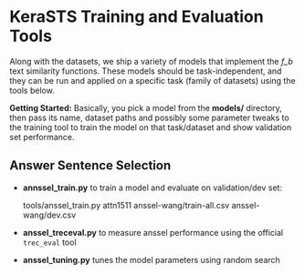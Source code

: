 KeraSTS Training and Evaluation Tools
=====================================

Along with the datasets, we ship a variety of models that implement the *f_b*
text similarity functions.  These models should be task-independent, and they
can be run and applied on a specific task (family of datasets) using the tools
below.

**Getting Started:**
Basically, you pick a model from the **models/** directory, then pass its
name, dataset paths and possibly some parameter tweaks to the training tool
to train the model on that task/dataset and show validation set performance.

Answer Sentence Selection
-------------------------

  * **annssel_train.py** to train a model and evaluate on validation/dev set:

	tools/anssel_train.py attn1511 anssel-wang/train-all.csv anssel-wang/dev.csv

  * **anssel_treceval.py** to measure anssel performance using the official
    ``trec_eval`` tool

  * **anssel_tuning.py** tunes the model parameters using random search

